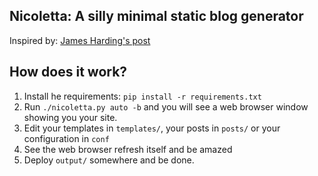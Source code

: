 Nicoletta: A silly minimal static blog generator
------------------------------------------------

Inspired by: [James Harding's post](http://www.jamesharding.ca/posts/simple-static-markdown-blog-in-flask/)

How does it work?
-----------------

1. Install he requirements: ``pip install -r requirements.txt``
2. Run ``./nicoletta.py auto -b`` and you will see a web browser window showing you your site.  
3. Edit your templates in ``templates/``, your posts in ``posts/`` or your configuration in ``conf``
4. See the web browser refresh itself and be amazed
5. Deploy ``output/`` somewhere and be done. 
